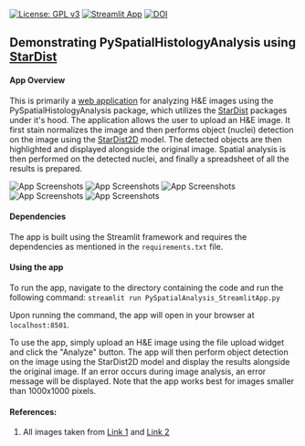 [![License: GPL v3](https://img.shields.io/badge/License-GPLv3-blue.svg)](https://www.gnu.org/licenses/gpl-3.0)
[![Streamlit App](https://static.streamlit.io/badges/streamlit_badge_black_white.svg)](https://pyspatialhistologyinformation.streamlit.app/)
[![DOI](https://zenodo.org/badge/612892393.svg)](https://zenodo.org/badge/latestdoi/612892393)

## Demonstrating PySpatialHistologyAnalysis using [StarDist](https://github.com/stardist/stardist)

#### App Overview

This is primarily a [web application](https://pyspatialhistologyinformation.streamlit.app/) for analyzing H&E images using the PySpatialHistologyAnalysis package, which utilizes the [StarDist](https://github.com/stardist/stardist) packages under it's hood. 
The application allows the user to upload an H&E image. It first stain normalizes the image and then performs object (nuclei) detection on the image using the [StarDist2D](https://github.com/stardist/stardist) model. 
The detected objects are then highlighted and displayed alongside the original image. 
Spatial analysis is then performed on the detected nuclei, and finally a spreadsheet of all the results is prepared.

![App Screenshots](https://github.com/ajinkya-kulkarni/PySpatialHistologyAnalysis/blob/main/screenshot1.png)
![App Screenshots](https://github.com/ajinkya-kulkarni/PySpatialHistologyAnalysis/blob/main/screenshot2.png)
![App Screenshots](https://github.com/ajinkya-kulkarni/PySpatialHistologyAnalysis/blob/main/screenshot3.png)
![App Screenshots](https://github.com/ajinkya-kulkarni/PySpatialHistologyAnalysis/blob/main/screenshot4.png)
![App Screenshots](https://github.com/ajinkya-kulkarni/PySpatialHistologyAnalysis/blob/main/screenshot5.png)

#### Dependencies

The app is built using the Streamlit framework and requires the dependencies as mentioned in the `requirements.txt` file.

#### Using the app

To run the app, navigate to the directory containing the code and run the following command:
`streamlit run PySpatialAnalysis_StreamlitApp.py`

Upon running the command, the app will open in your browser at `localhost:8501`.

To use the app, simply upload an H&E image using the file upload widget and click the "Analyze" button. The app will then perform object detection on the image using the StarDist2D model and display the results alongside the original image.
If an error occurs during image analysis, an error message will be displayed.
Note that the app works best for images smaller than 1000x1000 pixels.


#### References:

1. All images taken from [Link 1](https://twitter.com/JMGardnerMD) and [Link 2](https://twitter.com/kiko4docs)
